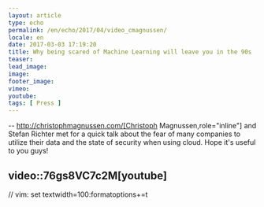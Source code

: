 ```yaml
---
layout: article
type: echo
permalink: /en/echo/2017/04/video_cmagnussen/
locale: en
date: 2017-03-03 17:19:20
title: Why being scared of Machine Learning will leave you in the 90s
teaser: 
lead_image:
image:
footer_image:
vimeo: 
youtube:
tags: [ Press ]
---
```


--
http://christophmagnussen.com/[Christoph Magnussen,role="inline"] and Stefan Richter met for a quick talk about the fear of many companies to utilize their data and the state of security when using cloud. Hope it's useful to you guys!

video::76gs8VC7c2M[youtube]
--

// vim: set textwidth=100:formatoptions+=t
